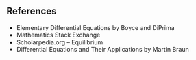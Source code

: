 ## References


- Elementary Differential Equations by Boyce and DiPrima
- Mathematics Stack Exchange
- Scholarpedia.org – Equilibrium
- Differential Equations and Their Applications by Martin Braun